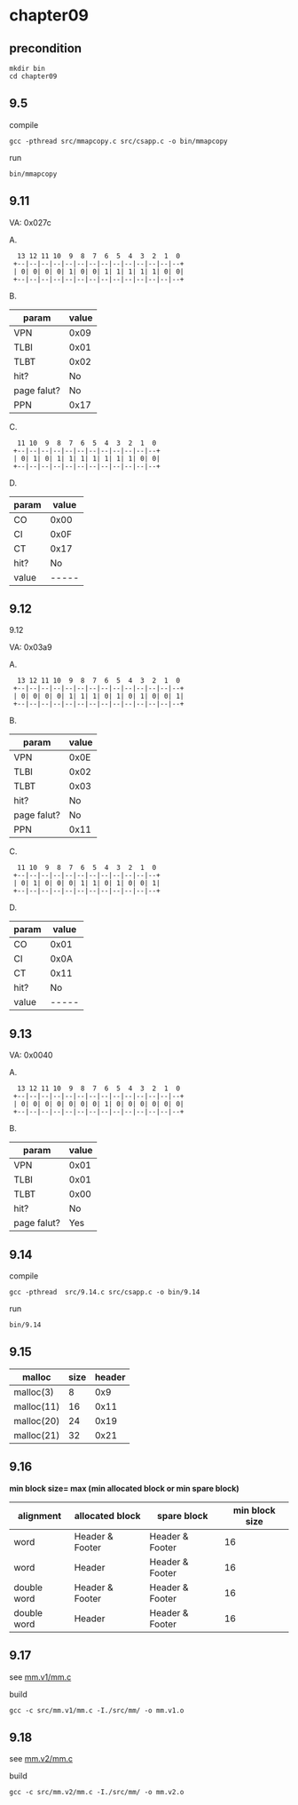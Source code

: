 # chapter09

## precondition
````shell
mkdir bin
cd chapter09
````

## 9.5

compile

    gcc -pthread src/mmapcopy.c src/csapp.c -o bin/mmapcopy

run

    bin/mmapcopy


## 9.11

VA: 0x027c

A.

      13 12 11 10  9  8  7  6  5  4  3  2  1  0
     +--|--|--|--|--|--|--|--|--|--|--|--|--|--+
     | 0| 0| 0| 0| 1| 0| 0| 1| 1| 1| 1| 1| 0| 0|
     +--|--|--|--|--|--|--|--|--|--|--|--|--|--+

B.

|param|value|
|-----|-----|
|VPN  |0x09 |
|TLBI |0x01 |
|TLBT |0x02 |
|hit? |No   |
|page falut?|No   |
|PPN  |0x17 |


C.


      11 10  9  8  7  6  5  4  3  2  1  0
     +--|--|--|--|--|--|--|--|--|--|--|--+
     | 0| 1| 0| 1| 1| 1| 1| 1| 1| 1| 0| 0|
     +--|--|--|--|--|--|--|--|--|--|--|--+


D.


|param|value|
|-----|-----|
|CO   |0x00 |
|CI   |0x0F |
|CT   |0x17 |
|hit? |No   |
|value|-----|


## 9.12

9.12

VA: 0x03a9

A.

      13 12 11 10  9  8  7  6  5  4  3  2  1  0
     +--|--|--|--|--|--|--|--|--|--|--|--|--|--+
     | 0| 0| 0| 0| 1| 1| 1| 0| 1| 0| 1| 0| 0| 1|
     +--|--|--|--|--|--|--|--|--|--|--|--|--|--+

B.

|param|value|
|-----|-----|
|VPN  |0x0E |
|TLBI |0x02 |
|TLBT |0x03 |
|hit? |No   |
|page falut?|No   |
|PPN  |0x11 |


C.


      11 10  9  8  7  6  5  4  3  2  1  0
     +--|--|--|--|--|--|--|--|--|--|--|--+
     | 0| 1| 0| 0| 0| 1| 1| 0| 1| 0| 0| 1|
     +--|--|--|--|--|--|--|--|--|--|--|--+


D.


|param|value|
|-----|-----|
|CO   |0x01 |
|CI   |0x0A |
|CT   |0x11 |
|hit? |No   |
|value|-----|



## 9.13

VA: 0x0040

A.

      13 12 11 10  9  8  7  6  5  4  3  2  1  0
     +--|--|--|--|--|--|--|--|--|--|--|--|--|--+
     | 0| 0| 0| 0| 0| 0| 0| 1| 0| 0| 0| 0| 0| 0|
     +--|--|--|--|--|--|--|--|--|--|--|--|--|--+

B.

|param|value|
|-----|-----|
|VPN  |0x01 |
|TLBI |0x01 |
|TLBT |0x00 |
|hit? |No   |
|page falut?|Yes  |

## 9.14

compile

    gcc -pthread  src/9.14.c src/csapp.c -o bin/9.14

run

    bin/9.14

## 9.15

|malloc|size|header|
|-|-|-|
|malloc(3) | 8| 0x9|
|malloc(11)|16|0x11|
|malloc(20)|24|0x19|
|malloc(21)|32|0x21|

## 9.16

**min block size= max (min allocated block or min spare block)**

|alignment| allocated block | spare block | min block size|
|---------|-----------------|-------------|---------------|
|word     |Header & Footer  |Header & Footer| 16 |
|word     |Header           |Header & Footer| 16 |
|double word|Header & Footer|Header & Footer| 16 |
|double word|Header         |Header & Footer| 16 | 


## 9.17

see [mm.v1/mm.c](https://github.com/ejunjsh/csapp/blob/master/chapter09/src/mm.v1/mm.c)

build

    gcc -c src/mm.v1/mm.c -I./src/mm/ -o mm.v1.o

## 9.18

see [mm.v2/mm.c](https://github.com/ejunjsh/csapp/blob/master/chapter09/src/mm.v2/mm.c)

build

    gcc -c src/mm.v2/mm.c -I./src/mm/ -o mm.v2.o